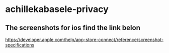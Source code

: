 # achillekabasele-privacy

## The screenshots for ios find the link belon
https://developer.apple.com/help/app-store-connect/reference/screenshot-specifications
